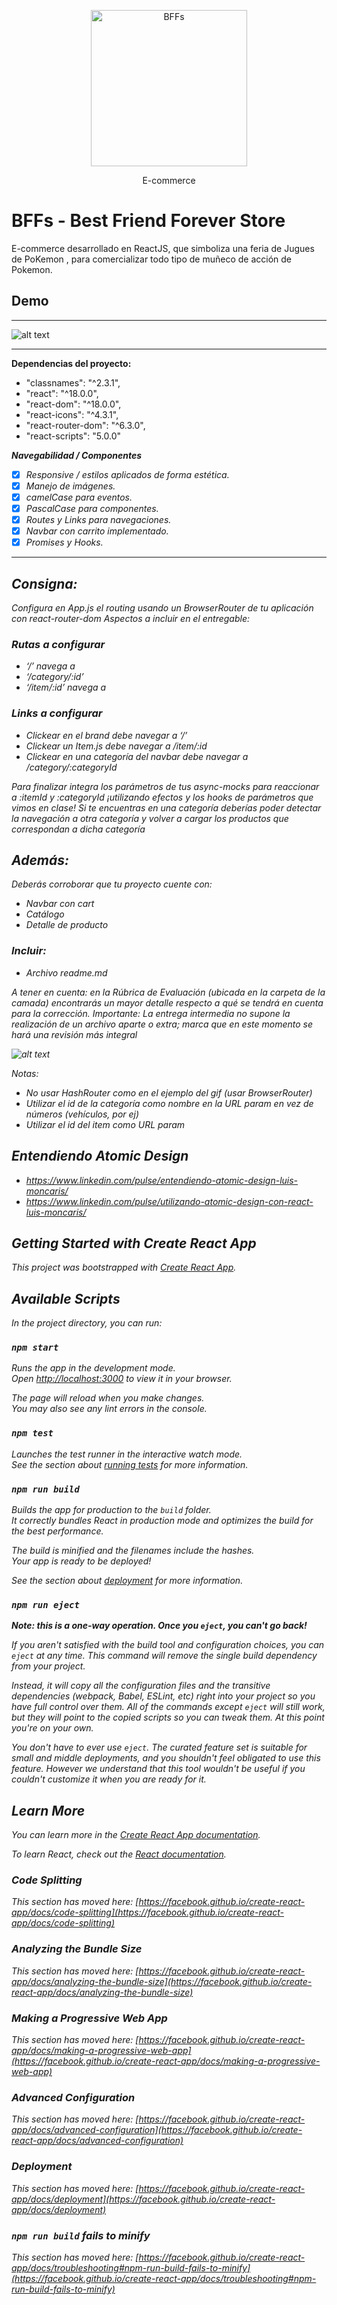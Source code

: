
<p align="center">
  <p align="center">    
    <img src="https://github.com/JesusRamirezGamarra/CoderHouse_ReactJS/blob/Desafio-07/public/images/Logo_Negro.png" alt="BFFs" height="250">    
  </p>
  <p align="center">
        E-commerce 
  </p>
</p>




# BFFs - Best Friend Forever Store 

E-commerce desarrollado en ReactJS, que simboliza una feria de Jugues de PoKemon , para comercializar todo tipo de muñeco de acción de Pokemon.

## Demo
---
![alt text](https://github.com/JesusRamirezGamarra/CoderHouse_ReactJS/blob/Desafio-07/public/images/BFFs.gif)

---

<i class="icon-cog"></i>**Dependencias del proyecto:**

-   "classnames": "^2.3.1",
-   "react": "^18.0.0",
-   "react-dom": "^18.0.0",
-   "react-icons": "^4.3.1",
-   "react-router-dom": "^6.3.0",
-   "react-scripts": "5.0.0"


**<i class="icon-cog"> Navegabilidad / Componentes**
- [X] Responsive / estilos aplicados de forma estética.
- [X] Manejo de imágenes.
- [X] camelCase para eventos.
- [X] PascalCase para componentes.
- [X] Routes y Links para navegaciones.
- [X] Navbar con carrito implementado.
- [X] Promises y Hooks.

---



## Consigna:
Configura en App.js el routing usando un BrowserRouter de tu aplicación con react-router-dom
Aspectos a incluir en el entregable:

### Rutas a configurar
* ‘/’ navega a <ItemListContainer />
* ‘/category/:id’  <ItemListContainer />
* ‘/item/:id’ navega a <ItemDetailContainer />

### Links a configurar
* Clickear en el brand debe navegar a ‘/’
* Clickear un Item.js debe navegar a /item/:id
* Clickear en una categoría del navbar debe navegar a /category/:categoryId 

Para finalizar integra los parámetros de tus async-mocks para reaccionar a :itemId y :categoryId ¡utilizando efectos y los hooks de parámetros que vimos en clase! Si te encuentras en una categoría deberías poder detectar la navegación a otra categoría y volver a cargar los productos que correspondan a dicha categoría

## Además:
Deberás corroborar que tu proyecto cuente con:
* Navbar con cart
* Catálogo
* Detalle de producto

### Incluir:
* Archivo readme.md

A tener en cuenta: en la Rúbrica de Evaluación (ubicada en la carpeta de la camada) encontrarás un mayor detalle respecto a qué se tendrá en cuenta para la corrección.
Importante: La entrega intermedia no supone la realización de un archivo aparte o extra; marca que en este momento se hará una revisión más integral

![alt text](https://github.com/JesusRamirezGamarra/CoderHouse_ReactJS/blob/Desafio-07/public/images/Desafio07.gif)

Notas: 
* No usar HashRouter como en el ejemplo del gif (usar BrowserRouter)
* Utilizar el id de la categoría como nombre en la URL param en vez de números (vehículos, por ej)
* Utilizar el id del item como URL param



 
## Entendiendo Atomic Design

* https://www.linkedin.com/pulse/entendiendo-atomic-design-luis-moncaris/
* https://www.linkedin.com/pulse/utilizando-atomic-design-con-react-luis-moncaris/


## Getting Started with Create React App

This project was bootstrapped with [Create React App](https://github.com/facebook/create-react-app).

## Available Scripts

In the project directory, you can run:

### `npm start`

Runs the app in the development mode.\
Open [http://localhost:3000](http://localhost:3000) to view it in your browser.

The page will reload when you make changes.\
You may also see any lint errors in the console.

### `npm test`

Launches the test runner in the interactive watch mode.\
See the section about [running tests](https://facebook.github.io/create-react-app/docs/running-tests) for more information.

### `npm run build`

Builds the app for production to the `build` folder.\
It correctly bundles React in production mode and optimizes the build for the best performance.

The build is minified and the filenames include the hashes.\
Your app is ready to be deployed!

See the section about [deployment](https://facebook.github.io/create-react-app/docs/deployment) for more information.

### `npm run eject`

**Note: this is a one-way operation. Once you `eject`, you can't go back!**

If you aren't satisfied with the build tool and configuration choices, you can `eject` at any time. This command will remove the single build dependency from your project.

Instead, it will copy all the configuration files and the transitive dependencies (webpack, Babel, ESLint, etc) right into your project so you have full control over them. All of the commands except `eject` will still work, but they will point to the copied scripts so you can tweak them. At this point you're on your own.

You don't have to ever use `eject`. The curated feature set is suitable for small and middle deployments, and you shouldn't feel obligated to use this feature. However we understand that this tool wouldn't be useful if you couldn't customize it when you are ready for it.

## Learn More

You can learn more in the [Create React App documentation](https://facebook.github.io/create-react-app/docs/getting-started).

To learn React, check out the [React documentation](https://reactjs.org/).

### Code Splitting

This section has moved here: [https://facebook.github.io/create-react-app/docs/code-splitting](https://facebook.github.io/create-react-app/docs/code-splitting)

### Analyzing the Bundle Size

This section has moved here: [https://facebook.github.io/create-react-app/docs/analyzing-the-bundle-size](https://facebook.github.io/create-react-app/docs/analyzing-the-bundle-size)

### Making a Progressive Web App

This section has moved here: [https://facebook.github.io/create-react-app/docs/making-a-progressive-web-app](https://facebook.github.io/create-react-app/docs/making-a-progressive-web-app)

### Advanced Configuration

This section has moved here: [https://facebook.github.io/create-react-app/docs/advanced-configuration](https://facebook.github.io/create-react-app/docs/advanced-configuration)

### Deployment

This section has moved here: [https://facebook.github.io/create-react-app/docs/deployment](https://facebook.github.io/create-react-app/docs/deployment)

### `npm run build` fails to minify

This section has moved here: [https://facebook.github.io/create-react-app/docs/troubleshooting#npm-run-build-fails-to-minify](https://facebook.github.io/create-react-app/docs/troubleshooting#npm-run-build-fails-to-minify)
